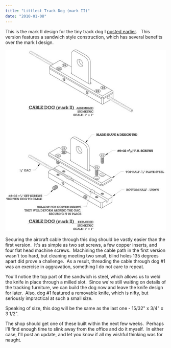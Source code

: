 ```yaml
---
title: "Littlest Track Dog (mark II)"
date: "2010-01-08"
---
```


This is the mark II design for the tiny track dog I [posted earlier](https://scenic-shop.com/wp/2009/12/littlest-dog-evar/).   This version features a sandwich style construction, which has several benefits over the mark I design.

[![Littlest Track Dog (mark II)](images/Dog-MarkII.jpg "Littlest Track Dog (mark II)")](http://scenic-shop.com/wp/wp-content/uploads/2010/01/Dog-MarkII.jpg)

Securing the aircraft cable through this dog should be vastly easier than the first version.  It's as simple as two set screws, a few copper inserts, and four flat head machine screws.  Machining the cable path in the first version wasn't too hard, but cleaning meeting two small, blind holes 135 degrees apart did prove a challenge.  As a result, threading the cable through dog #1 was an exercise in aggravation, something I do not care to repeat.

You'll notice the top part of the sandwich is steel, which allows us to weld the knife in place through a milled slot.  Since we're still waiting on details of the tracking furniture, we can build the dog now and leave the knife design for later.  Also, dog #1 featured a removable knife, which is nifty, but seriously impractical at such a small size.

Speaking of size, this dog will be the same as the last one - 15/32" x 3/4" x 3 1/2".

The shop should get one of these built within the next few weeks.  Perhaps I'll find enough time to slink away from the office and do it myself.  In either case, I'll post an update, and let you know if all my wishful thinking was for naught.
